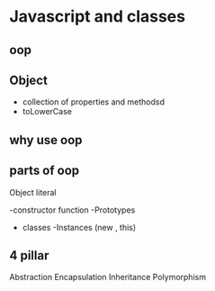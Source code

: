 # Javascript and classes

## oop

## Object 
- collection of properties and methodsd
- toLowerCase

## why use oop

## parts of oop
Object literal 

-constructor function 
-Prototypes
- classes
-Instances (new , this)

## 4 pillar
Abstraction
Encapsulation
Inheritance
Polymorphism
